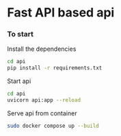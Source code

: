 # Fast API based api

### To start
Install the dependencies  
```bash
cd api
pip install -r requirements.txt
``` 

Start api  
```bash
cd api
uvicorn api:app --reload
```

Serve api from container  
```bash
sudo docker compose up --build
```
